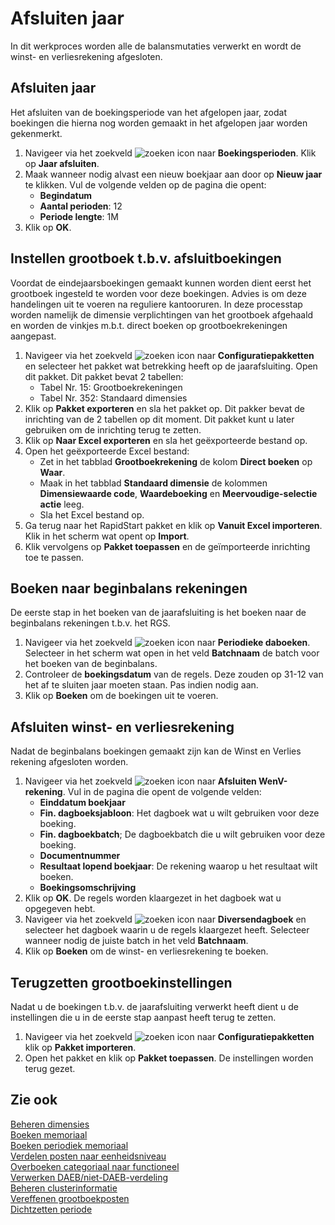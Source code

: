 # Afsluiten jaar

In dit werkproces worden alle de balansmutaties verwerkt en wordt de winst- en verliesrekening afgesloten.

## Afsluiten jaar

Het afsluiten van de boekingsperiode van het afgelopen jaar, zodat boekingen die hierna nog worden gemaakt in het afgelopen jaar worden gekenmerkt.

1. Navigeer via het zoekveld ![zoeken icon](/assets/images/zoeken.png "zoeken icon") naar **Boekingsperioden**. Klik op **Jaar afsluiten**.
2. Maak wanneer nodig alvast een nieuw boekjaar aan door op **Nieuw jaar** te klikken. Vul de volgende velden op de pagina die opent:
	- **Begindatum**
	- **Aantal perioden**: 12
	- **Periode lengte**: 1M
3. Klik op **OK**.

## Instellen grootboek t.b.v. afsluitboekingen

Voordat de eindejaarsboekingen gemaakt kunnen worden dient eerst het grootboek ingesteld te worden voor deze boekingen. Advies is om deze handelingen uit te voeren na reguliere kantooruren. In deze processtap worden namelijk de dimensie verplichtingen van het grootboek afgehaald en worden de vinkjes m.b.t. direct boeken op grootboekrekeningen aangepast.

1. Navigeer via het zoekveld ![zoeken icon](/assets/images/zoeken.png "zoeken icon") naar **Configuratiepakketten** en selecteer het pakket wat betrekking heeft op de jaarafsluiting. Open dit pakket. Dit pakket bevat 2 tabellen:
	- Tabel Nr. 15: Grootboekrekeningen
	- Tabel Nr. 352: Standaard dimensies
2. Klik op **Pakket exporteren** en sla het pakket op. Dit pakker bevat de inrichting van de 2 tabellen op dit moment. Dit pakket kunt u later gebruiken om  de inrichting terug te zetten.
3. Klik op **Naar Excel exporteren** en sla het geëxporteerde bestand op.
4. Open het geëxporteerde Excel bestand:
	- Zet in het tabblad **Grootboekrekening** de kolom **Direct boeken** op **Waar**.
	- Maak in het tabblad **Standaard dimensie** de kolommen **Dimensiewaarde code**, **Waardeboeking** en **Meervoudige-selectie actie** leeg.
	- Sla het Excel bestand op.
5. Ga terug naar het RapidStart pakket en klik op **Vanuit Excel importeren**. Klik in het scherm wat opent op **Import**.
6. Klik vervolgens op **Pakket toepassen** en de geïmporteerde inrichting toe te passen.

## Boeken naar beginbalans rekeningen

De eerste stap in het boeken van de jaarafsluiting is het boeken naar de beginbalans rekeningen t.b.v. het RGS. 

1. Navigeer via het zoekveld ![zoeken icon](/assets/images/zoeken.png "zoeken icon") naar **Periodieke daboeken**. Selecteer in het scherm wat open in het veld **Batchnaam** de batch voor het boeken van de beginbalans.
2. Controleer de **boekingsdatum** van de regels. Deze zouden op 31-12 van het af te sluiten jaar moeten staan. Pas indien nodig aan.
3. Klik op **Boeken** om de boekingen uit te voeren.

## Afsluiten winst- en verliesrekening

Nadat de beginbalans boekingen gemaakt zijn kan de Winst en Verlies rekening afgesloten worden.

1. Navigeer via het zoekveld ![zoeken icon](/assets/images/zoeken.png "zoeken icon") naar **Afsluiten WenV-rekening**. Vul in de pagina die opent de volgende velden:
	- **Einddatum boekjaar**
	- **Fin. dagboeksjabloon**: Het dagboek wat u wilt gebruiken voor deze boeking.
	- **Fin. dagboekbatch**; De dagboekbatch die u wilt gebruiken voor deze boeking.
	- **Documentnummer**
	- **Resultaat lopend boekjaar**: De rekening waarop u het resultaat wilt boeken.
	- **Boekingsomschrijving**
2. Klik op **OK**. De regels worden klaargezet in het dagboek wat u opgegeven hebt.
3. Navigeer via het zoekveld ![zoeken icon](/assets/images/zoeken.png "zoeken icon") naar **Diversendagboek** en selecteer het dagboek waarin u de regels klaargezet heeft. Selecteer wanneer nodig de juiste batch in het veld **Batchnaam**.
4. Klik op **Boeken** om de winst- en verliesrekening te boeken.

## Terugzetten grootboekinstellingen

Nadat u de boekingen t.b.v. de jaarafsluiting verwerkt heeft dient u de instellingen die u in de eerste stap aanpast heeft terug te zetten.

1. Navigeer via het zoekveld ![zoeken icon](/assets/images/zoeken.png "zoeken icon") naar **Configuratiepakketten** klik op  **Pakket importeren**.
2. Open het pakket en klik op **Pakket toepassen**. De instellingen worden terug gezet.

## Zie ook

[Beheren dimensies](beheren-dimensies/)  
[Boeken memoriaal](boeken-memoriaal/)  
[Boeken periodiek memoriaal](boeken-periodiek-memoriaal/)  
[Verdelen posten naar eenheidsniveau](verdelen-posten-naar-eenheidsniveau/)  
[Overboeken categoriaal naar functioneel](overboeken-categoriaal-naar-functioneel/)  
[Verwerken DAEB/niet-DAEB-verdeling](verwerken-daeb-niet-daeb-verdeling/)  
[Beheren clusterinformatie](beheren-clusterinformatie/)  
[Vereffenen grootboekposten](vereffenen-grootboekposten/)  
[Dichtzetten periode](dichtzetten-periode/)
